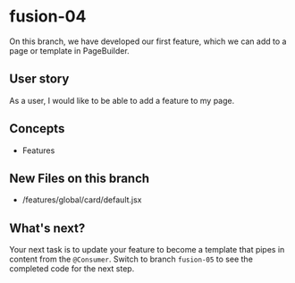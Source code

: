 # fusion-04

On this branch, we have developed our first feature, which we can add to a page or template in PageBuilder.

## User story
As a user, I would like to be able to add a feature to my page.

## Concepts
- Features

## New Files on this branch
- /features/global/card/default.jsx

## What's next?
Your next task is to update your feature to become a template that pipes in content from the `@Consumer`. Switch to branch `fusion-05` to see the completed code for the next step.
